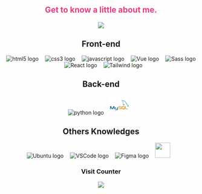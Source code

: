  <h2 align="center" style="color: #e83d84;">Get to know a little about me.</h2>

<div align="center">
  <a href="https://github.com/LuizBlume">
    <img width="380" style="vertical-align: middle;" src="https://github-readme-stats.vercel.app/api/top-langs/?username=LuizBlume&layout=compact&bg_color=141424&title_color=22A7F0&text_color=8ef5fa&icon_color=2596be" />
  </a>
</div>


<div align="center">
  <h2>Front-end</h2>
  <img src="https://cdn.jsdelivr.net/gh/devicons/devicon/icons/html5/html5-original.svg" height="40" width="40" alt="html5 logo"  />
  <img width="9" />
  <img src="https://cdn.jsdelivr.net/gh/devicons/devicon/icons/css3/css3-original.svg" height="40" width="40" alt="css3 logo"  />
  <img width="9" />
  <img src="https://cdn.jsdelivr.net/gh/devicons/devicon/icons/javascript/javascript-original.svg" height="40" width="40" alt="javascript logo"  />
  <img width="9" />
  <img width="40" src="https://vuejs.org/images/logo.png" alt="Vue logo" height="40">
  <img width="9" />
  <img width="40" src="https://user-images.githubusercontent.com/25181517/192158956-48192682-23d5-4bfc-9dfb-6511ade346bc.png" alt="Sass logo" height="40">
  <img width="9" />
  <img width="40" src="https://user-images.githubusercontent.com/25181517/183897015-94a058a6-b86e-4e42-a37f-bf92061753e5.png" alt="React logo" height="40">
  <img width="9" />
  <img width="40" src="https://user-images.githubusercontent.com/25181517/202896760-337261ed-ee92-4979-84c4-d4b829c7355d.png" alt="Tailwind logo" height="40">
  <h2>Back-end</h2>
  <img src="https://cdn.jsdelivr.net/gh/devicons/devicon/icons/python/python-original.svg" height="50" width="50" alt="python logo"  />
  <img width="9" />
  <img src="https://raw.githubusercontent.com/devicons/devicon/master/icons/mysql/mysql-original-wordmark.svg" alt="mysql" width="50" height="50" />
  <img width="9"/>
  <h2>Others Knowledges</h2>
  <img src="https://user-images.githubusercontent.com/25181517/186884153-99edc188-e4aa-4c84-91b0-e2df260ebc33.png" height="40" width="40" alt="Ubuntu logo"  />
  <img width="9" />
  <img src="https://user-images.githubusercontent.com/25181517/192108891-d86b6220-e232-423a-bf5f-90903e6887c3.png" height="40" width="40" alt="VSCode logo" />
  <img width="9" />
  <img width="40" src="https://user-images.githubusercontent.com/25181517/189715289-df3ee512-6eca-463f-a0f4-c10d94a06b2f.png" alt="Figma logo" height="40">
  <img width="9" />
  <img loading="lazy" src="https://cdn.jsdelivr.net/gh/devicons/devicon/icons/git/git-original.svg" width="40" height="40"/>
  <img width="9" />
</div>
<div align="center">
 
<h3>Visit Counter</h3>
<p><img src="https://profile-counter.glitch.me/{LuizBlume}/count.svg" /></p> 

</div>

